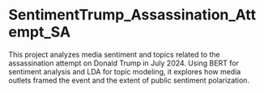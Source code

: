 # SentimentTrump_Assassination_Attempt_SA
This project analyzes media sentiment and topics related to the assassination attempt on Donald Trump in July 2024. Using BERT for sentiment analysis and LDA for topic modeling, it explores how media outlets framed the event and the extent of public sentiment polarization. 
